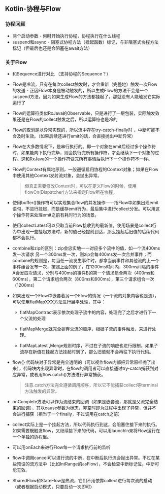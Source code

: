 ## Kotlin-协程与Flow

### 协程回顾

- 两个启动参数 - 何时开始执行协程，协程执行在什么线程
- suspend和async - 阻塞式协程方法（挂起函数）标记，与非阻塞式协程方法标记（但最后也还是会阻塞在await方法）

### 关于Flow

- 和Sequence进行对比 （支持协程的Sequence？）

- Flow是冷流，只有在每次collect触发时，才会重新（完整地）触发一次Flow的发送 - 正因Flow本身是被动触发的，所以生成Flow的方法不会是一个suspend方法，因为如果生成Flow的方法都挂起了，那就没有人能触发它实际运行了

- Flow的运算符类似RxJava的Observable，只是进行了一层包装，实际触发效果还是在Flow的collect触发之后，所以运算符也是冷的

- Flow的取消是以异常实现的，所以流中存在try-catch-finally时 ，中断可能不会及时生效。（如果后续还进行emit的话，会直接抛出中断异常）

- Flow在大多数情况下，是串行执行的。即一个对象在emit后经过多个操作符时，如果能向下执行完毕，则会执行完所有操作符，才会继续下一个对象的过程。这和RxJava的一个操作符做完所有事情后执行下一个操作符不一样。

- Flow的Context有属地原则，一般遵循启用协程的Context对象；如果在Flow中使用其他Context发射流对象，会抛出异常。
  
  > 但真正需要修改Context时，可以在定义Flow的时候，使用flowOn(Dispatcher)方法来指定Flow所在协程。

- 使用buffer()操作符可以实现集合flow的并发操作——指Flow中如果出现emit语句，不进行挂起，而是缓存emit行为，最后集中进行collect分发。可以用这个操作符来处理emit之前有耗时行为的场景。

- 使用collectLatest可以只取当前Flow接收到的最新值。使用场景是collect行为中出现一些挂起方法时，新的值已经提前到达，那么挂起后旧值的后续代码都不会执行。

- combine和zip的区别：zip会忠实地一一对应多个流中的值，如一个流400ms发一次请求 另一个300ms发一次，则zip会每400ms发一次合并事件；而combine的规则是，每当任一流发生事件时，都拿当前事件和其他流的上一个事件组合发布一次，按照上面的例子，在1200ms时间内，300ms间隔的事件A会发四次请求，分别与400ms的事件B的第一个请求组合两次（400ms和600ms），第二个请求组合两次（800ms和900ms），第三个请求组合一次（1200ms）

- 如果出现一个Flow中嵌套着另一个Flow的情况（一个流的对象内容也是流），可以使用flatMapXXX方法进行展平处理，其中：
  
  - flatMapContract表示依次处理子流中的内容，处理完了之后才进行下一个父流的处理
  
  - flatMapMerge就完全摒弃父流的顺序，根据子流的事件触发，来进行处理。
  
  - flatMapLatest ,Merge规则时序，不过在子流的响应也进行限制，如果子流存在新值在挂起方法挂起时到了，那么旧值就不会再往下执行代码。

- flow{} 代码块对于异常是完全透明的（可以视作flow内部把异常原样抛了出来），代码块内出现异常时，在flow的调用者可以直接通过try-catch捕获到对应异常，或者用flow.catch()方法进行异常捕获。
  
  > 注意.catch方法完全遵循调用顺序，所以它不能捕获collect等terminal方法触发的异常。

- onComplete方法可以作为流结束的回调（如果是嵌套流，那就是父流完全结束的回调），其以cause参数为标志，非空时即为过程中出现了异常，但并不会进行捕获（相当于一个finally，不过调用在catch之前）

- collect实际上是一个挂起方法，所以代码执行到这，会阻塞住接下来的执行。如果需要既触发flow，又继续接下来的代码，可以用launchIn来将Flow运行在一个单独的协程里。

- 可以用onEach来进行Flow每一个请求执行前的监听

- flow中调用cancel可以进行流的中断，在中断后执行流会抛出异常。不过在某些预设的流方法中（比如IntRange的asFlow），不会检查中断标记位，中断可能无效。

- SharedFlow和StateFlow是热流，它们不用依靠collect进行每次流的启动（或者根据启动模式，只要启动一次即可）
